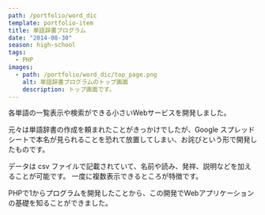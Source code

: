 ```yaml
---
path: /portfolio/word_dic
template: portfolio-item
title: 単語辞書プログラム
date: "2014-08-30"
season: high-school
tags:
  - PHP
images:
  - path: /portfolio/word_dic/top_page.png
    alt: 単語辞書プログラムのトップ画面
    description: トップ画面です。
---
```


各単語の一覧表示や検索ができる小さいWebサービスを開発しました。

元々は単語辞書の作成を頼まれたことがきっかけでしたが、Google スプレッドシートで本名が見られることを恐れて放置してしまい、お詫びという形で開発したものです。

データは csv ファイルで記載されていて、名前や読み、発祥、説明などを加えることが可能です。
一度に複数表示できるところが特徴です。

PHPで1からプログラムを開発したことから、この開発でWebアプリケーションの基礎を知ることができました。
